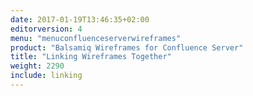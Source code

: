 ```yaml
---
date: 2017-01-19T13:46:35+02:00
editorversion: 4
menu: "menuconfluenceserverwireframes"
product: "Balsamiq Wireframes for Confluence Server"
title: "Linking Wireframes Together"
weight: 2290
include: linking
---
```

